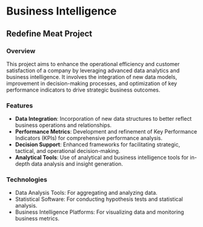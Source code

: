 # Business Intelligence

## Redefine Meat Project
### Overview
This project aims to enhance the operational efficiency and customer satisfaction of a company by leveraging advanced data analytics and business intelligence. It involves the integration of new data models, improvement in decision-making processes, and optimization of key performance indicators to drive strategic business outcomes.

### Features
- **Data Integration**: Incorporation of new data structures to better reflect business operations and relationships.
- **Performance Metrics**: Development and refinement of Key Performance Indicators (KPIs) for comprehensive performance analysis.
- **Decision Support**: Enhanced frameworks for facilitating strategic, tactical, and operational decision-making.
- **Analytical Tools**: Use of analytical and business intelligence tools for in-depth data analysis and insight generation.

### Technologies
- Data Analysis Tools: For aggregating and analyzing data.
- Statistical Software: For conducting hypothesis tests and statistical analysis.
- Business Intelligence Platforms: For visualizing data and monitoring business metrics.

